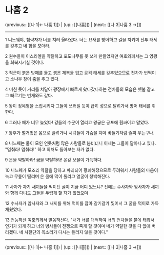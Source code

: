 # 나훔 2

(previous:: [[나 1|← 나훔 1]]) | (up:: [[나훔]]) | (next:: [[나 3|나훔 3 →]])

***




1 
니느웨야, 침략자가 너를 치러 올라왔다. 너는 요새를 방어하고 길을 지키며 전투 태세를 갖추고 네 힘을 모아라. 



2 
원수들이 이스라엘을 약탈하고 포도나무를 못 쓰게 만들었지만 여호와께서는 그 영광을 회복시키실 것이다. 



3 
적군이 붉은 방패를 들고 붉은 제복을 입고 공격 태세를 갖추었으므로 전차가 번쩍이고 소나무 창이 춤을 추고 있다. 



4 
미친 듯이 거리를 치달아 광장에서 빠르게 왔다갔다하는 전차들의 모습은 횃불 같고 그 빠르기는 번개와도 같다. 



5 
왕이 정예병을 소집시키자 그들이 쓰러질 듯이 급히 성으로 달려가서 방어 태세를 취한다. 



6 
그러나 때가 너무 늦었다! 강들의 수문이 열리고 왕궁은 공포에 휩싸이고 말았다. 



7 
왕후가 벌거벗은 몸으로 끌려가니 시녀들이 가슴을 치며 비둘기처럼 슬피 우는구나. 



8 
니느웨는 물이 모인 연못처럼 많은 사람들로 붐비더니 이제는 그들이 달아나고 있다. "멈춰라! 멈춰라!" 하고 외쳐도 돌아보는 자가 없다. 



9 
은을 약탈하라! 금을 약탈하라! 온갖 보물이 가득하다. 



10 
니느웨가 모조리 약탈을 당하고 파괴되어 황폐해졌으므로 두려워서 사람들의 마음이 녹고 무릎이 떨리며 온 몸에 맥이 풀리고 얼굴이 창백해진다. 



11 
사자가 자기 새끼들을 먹이던 굴이 지금 어디 있느냐? 전에는 수사자와 암사자가 새끼와 함께 다녀도 그들을 두렵게 할 자가 없었으며 



12 
수사자가 암사자와 그 새끼를 위해 먹이를 잡아 갈기갈기 찢어서 그 굴을 먹이로 가득 채웠었다. 



13 
전능하신 여호와께서 말씀하신다. "내가 너를 대적하여 너의 전차들을 불에 태워서 연기가 되게 하고 너의 병사들이 전쟁으로 죽게 할 것이며 네가 약탈한 것을 다 없애 버리겠다. 네 사절단의 목소리가 다시는 들리지 않을 것이다."

***

(previous:: [[나 1|← 나훔 1]]) | (up:: [[나훔]]) | (next:: [[나 3|나훔 3 →]])
